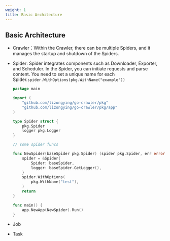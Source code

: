 ```yaml
---
weight: 1
title: Basic Architecture
---
```


## Basic Architecture

* Crawler：Within the Crawler, there can be multiple Spiders, and it manages the startup and shutdown of the Spiders.
* Spider: Spider integrates components such as Downloader, Exporter, and Scheduler. In the Spider, you can initiate requests and parse content. You need to set a unique name for each
  Spider.`spider.WithOptions(pkg.WithName("example"))`

    ```go
    package main
    
    import (
        "github.com/lizongying/go-crawler/pkg"
        "github.com/lizongying/go-crawler/pkg/app"
    )
    
    type Spider struct {
        pkg.Spider
        logger pkg.Logger
    }
    
    // some spider funcs
    
    func NewSpider(baseSpider pkg.Spider) (spider pkg.Spider, err error) {
        spider = &Spider{
            Spider: baseSpider,
            logger: baseSpider.GetLogger(),
        }
        spider.WithOptions(
            pkg.WithName("test"),
        )
        return
    }
    
    func main() {
        app.NewApp(NewSpider).Run()
    }

    ```

* Job
* Task